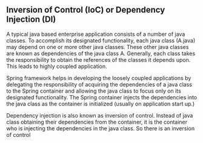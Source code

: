 ## Inversion of Control (IoC) or Dependency Injection (DI)
A typical java based enterprise application consists of a number of java classes. To accomplish its designated functionality, each java class (A.java) may depend on one or more other java classes. These other java classes are known as dependencies of the java class A.  Generally, each class takes the responsibility to obtain the references of the classes it depends upon. This leads to highly coupled application.

Spring framework helps in developing the loosely coupled applications by delegating the responsibility of acquiring the dependencies of a java class to the Spring container and allowing the java class to focus only on its designated functionality. The Spring container injects the dependencies into the java class as the container is initialized (usually on application start up.)

Dependency injection is also known as inversion of control. Instead of java class obtaining their dependencies from the container, it is the container who is injecting the dependencies in the java class. So there is an inversion of control